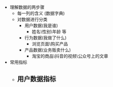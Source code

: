 - 理解数据的两步骤
	- 每一列的含义 (数据字典)
	- 对数据进行分类
		- 用户数据(我是谁)
			- 姓名\性别\年龄 等
		- 行为数据(我做了什么)
			- 浏览页面\购买产品
		- 产品数据(业务贩卖什么)
			- 淘宝的商品\抖音的视频\公众号上的文章
- 常用指标
	- 用户数据指标
		-